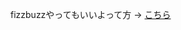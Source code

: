 fizzbuzzやってもいいよって方 -> [こちら](https://github.com/t-kusakabe/20170714_LanguageIntroductionLT/issues/1)
